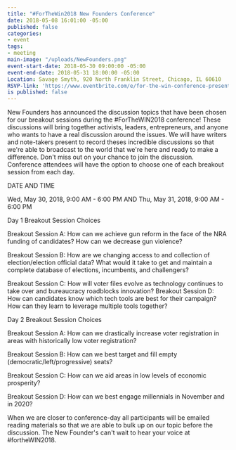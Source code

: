 ```yaml
---
title: "#ForTheWin2018 New Founders Conference"
date: 2018-05-08 16:01:00 -05:00
published: false
categories:
- event
tags:
- meeting
main-image: "/uploads/NewFounders.png"
event-start-date: 2018-05-30 09:00:00 -05:00
event-end-date: 2018-05-31 18:00:00 -05:00
Location: Savage Smyth, 920 North Franklin Street, Chicago, IL 60610
RSVP-link: 'https://www.eventbrite.com/e/for-the-win-conference-presented-by-newfounders-tickets-43002765429 '
is published: false
---
```


New Founders has announced the discussion topics that have been chosen for our breakout sessions during the #ForTheWIN2018 conference! These discussions will bring together activists, leaders, entrepreneurs, and anyone who wants to have a real discussion around the issues. We will have writers and note-takers present to record theses incredible discussions so that we're able to broadcast to the world that we're here and ready to make a difference. Don't miss out on your chance to join the discussion. 
Conference attendees will have the option to choose one of each breakout session from each day.

DATE AND TIME

Wed, May 30, 2018, 9:00 AM - 6:00 PM 
AND 
Thu, May 31, 2018, 9:00 AM - 6:00 PM 

Day 1 Breakout Session Choices

Breakout Session A: How can we achieve gun reform in the face of the NRA funding of candidates? How can we decrease gun violence? 

Breakout Session B: How are we changing access to and collection of election/election official data? What would it take to get and maintain a complete database of elections, incumbents, and challengers? 

Breakout Session C: How will voter files evolve as technology continues to take over and bureaucracy roadblocks innovation? 
Breakout Session D: How can candidates know which tech tools are best for their campaign? How can they learn to leverage multiple tools together? 

Day 2 Breakout Session Choices

Breakout Session A: How can we drastically increase voter registration in areas with historically low voter registration? 

Breakout Session B: How can we best target and fill empty (democratic/left/progressive) seats? 

Breakout Session C: How can we aid areas in low levels of economic prosperity? 

Breakout Session D: How can we best engage millennials in November and in 2020? 

When we are closer to conference-day all participants will be emailed reading materials so that we are able to bulk up on our topic before the discussion. The New Founder's can't wait to hear your voice at #fortheWIN2018. 